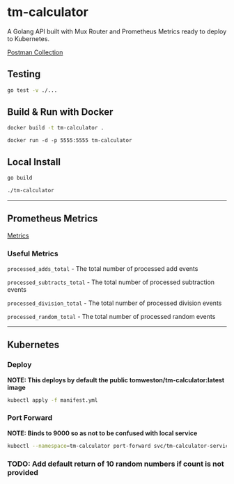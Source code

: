 # tm-calculator

A Golang API built with Mux Router and Prometheus Metrics ready to deploy to Kubernetes.

[Postman Collection](postman_collection.json)

## Testing

```sh
go test -v ./...
```

## Build & Run with Docker

```sh
docker build -t tm-calculator .
```
```
docker run -d -p 5555:5555 tm-calculator
```

## Local Install

```sh
go build
```
```sh
./tm-calculator
```

---

## Prometheus Metrics

[Metrics](http://127.0.0.1:5555/metrics)

### Useful Metrics

`processed_adds_total` - The total number of processed add events

`processed_subtracts_total` - The total number of processed subtraction events

`processed_division_total` - The total number of processed division events

`processed_random_total` - The total number of processed random events

---

## Kubernetes

### Deploy

**NOTE: This deploys by default the public tomweston/tm-calculator:latest image**

```sh
kubectl apply -f manifest.yml
```

### Port Forward

**NOTE: Binds to 9000 so as not to be confused with local service**

```sh
kubectl --namespace=tm-calculator port-forward svc/tm-calculator-service 9000:5555
```

### TODO: Add default return of 10 random numbers if count is not provided